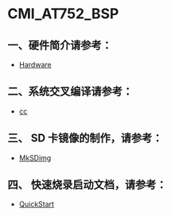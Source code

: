 # CMI_AT752_BSP

## 一、硬件简介请参考：
* [Hardware](Hardware.md)

## 二、系统交叉编译请参考：
* [cc](CrossCompiler.md)

## 三、 SD 卡镜像的制作，请参考：
* [MkSDimg](MkSDimg.md)

## 四、 快速烧录启动文档，请参考：
* [QuickStart](QuickStart.md)
